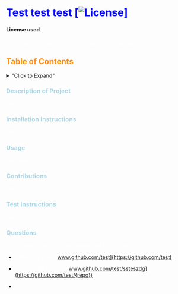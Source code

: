 
<style>
H1{color:Blue !important;}
H2{color:DarkOrange !important;}
H3{color:LightBlue !important;}
p{color:White !important;}
</style>

# Test test test    [![License](https://img.shields.io/badge/License-Apache_2.0-blue.svg)]

#### License used
*This project is covered using the Apache 2.0 license.*

## Table of Contents
<details>
<summary>"Click to Expand"</summary>

- [Description](#description)
- [Installation](#installation)
- [Usage](#usage)
- [License](#license)
- [Contributions](#contributions)
- [Test Instructions](#testInstructions)
- [Questions](#questions)
</details>

### Description of Project
test

### Installation Instructions
etest


### Usage
asedtasdg

### Contributions
test


### Test Instructions
test


### Questions
If you have more questions, please see the following:

* Github for User: [www.github.com/test](https://github.com/test)

* Repo for the Project: [www.github.com/test/ssteszdg](https://github.com/test/{repo})

* Email: asdf


